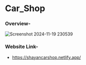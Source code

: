 # Car_Shop
### Overview-
![Screenshot 2024-11-19 230539](https://github.com/user-attachments/assets/b7e19912-33b1-4f14-802d-97256a0ff888)
### Website Link-
* https://shayancarshop.netlify.app/
